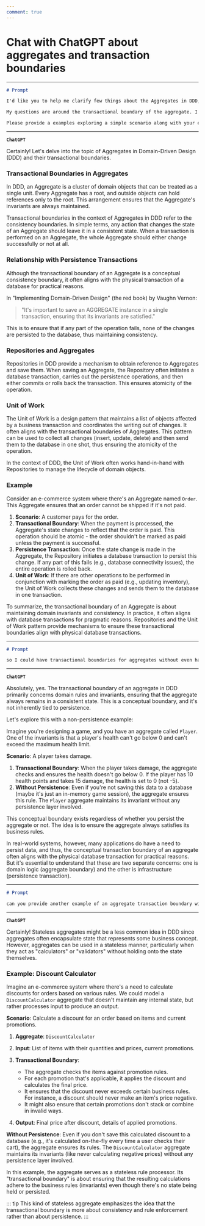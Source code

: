 ```yaml
---
comment: true
---
```


# Chat with ChatGPT about aggregates and transaction boundaries

---

```markdown
# Prompt

I'd like you to help me clarify few things about the Aggregates in DDD, please use references from the most popular books, the blue one, the red, also the Learning domain driven design from khononov.

My questions are around the transactional boundary of the aggregate. I understand that the aggregate should keep the invariance. But I wonder if this transactional boundary is related or not with the persistence transaction of databases? Same for repositories. Often you see this related to the database transactions. So I'd like to understand more about these transactional boundaries and what they actually mean an their relations with the persistency transactions. If possible also talk a bit about the the unit of work.

Please provide a examples exploring a simple scenario along with your explanation
```

---

**`ChatGPT`**

Certainly! Let's delve into the topic of Aggregates in Domain-Driven Design (DDD) and their transactional boundaries.

### Transactional Boundaries in Aggregates

In DDD, an Aggregate is a cluster of domain objects that can be treated as a single unit. Every Aggregate has a root, and outside objects can hold references only to the root. This arrangement ensures that the Aggregate's invariants are always maintained.

Transactional boundaries in the context of Aggregates in DDD refer to the consistency boundaries. In simple terms, any action that changes the state of an Aggregate should leave it in a consistent state. When a transaction is performed on an Aggregate, the whole Aggregate should either change successfully or not at all.

### Relationship with Persistence Transactions

Although the transactional boundary of an Aggregate is a conceptual consistency boundary, it often aligns with the physical transaction of a database for practical reasons.

In "Implementing Domain-Driven Design" (the red book) by Vaughn Vernon:

> "It's important to save an AGGREGATE instance in a single transaction, ensuring that its invariants are satisfied."

This is to ensure that if any part of the operation fails, none of the changes are persisted to the database, thus maintaining consistency.

### Repositories and Aggregates

Repositories in DDD provide a mechanism to obtain reference to Aggregates and save them. When saving an Aggregate, the Repository often initiates a database transaction, carries out the persistence operations, and then either commits or rolls back the transaction. This ensures atomicity of the operation.

### Unit of Work

The Unit of Work is a design pattern that maintains a list of objects affected by a business transaction and coordinates the writing out of changes. It often aligns with the transactional boundaries of Aggregates. This pattern can be used to collect all changes (insert, update, delete) and then send them to the database in one shot, thus ensuring the atomicity of the operation.

In the context of DDD, the Unit of Work often works hand-in-hand with Repositories to manage the lifecycle of domain objects.

### Example

Consider an e-commerce system where there's an Aggregate named `Order`. This Aggregate ensures that an order cannot be shipped if it's not paid.

1. **Scenario**: A customer pays for the order.
2. **Transactional Boundary**: When the payment is processed, the Aggregate's state changes to reflect that the order is paid. This operation should be atomic - the order shouldn't be marked as paid unless the payment is successful.
3. **Persistence Transaction**: Once the state change is made in the Aggregate, the Repository initiates a database transaction to persist this change. If any part of this fails (e.g., database connectivity issues), the entire operation is rolled back.
4. **Unit of Work**: If there are other operations to be performed in conjunction with marking the order as paid (e.g., updating inventory), the Unit of Work collects these changes and sends them to the database in one transaction.

To summarize, the transactional boundary of an Aggregate is about maintaining domain invariants and consistency. In practice, it often aligns with database transactions for pragmatic reasons. Repositories and the Unit of Work pattern provide mechanisms to ensure these transactional boundaries align with physical database transactions.

---

```markdown
# Prompt

so I could have transactional boundaries for aggregates without even having a persistence layer?
```

---

**`ChatGPT`**

Absolutely, yes. The transactional boundary of an aggregate in DDD primarily concerns domain rules and invariants, ensuring that the aggregate always remains in a consistent state. This is a conceptual boundary, and it's not inherently tied to persistence.

Let's explore this with a non-persistence example:

Imagine you're designing a game, and you have an aggregate called `Player`. One of the invariants is that a player's health can't go below 0 and can't exceed the maximum health limit.

**Scenario**: A player takes damage.

1. **Transactional Boundary**: When the player takes damage, the aggregate checks and ensures the health doesn't go below 0. If the player has 10 health points and takes 15 damage, the health is set to 0 (not -5).
2. **Without Persistence**: Even if you're not saving this data to a database (maybe it's just an in-memory game session), the aggregate ensures this rule. The `Player` aggregate maintains its invariant without any persistence layer involved.

This conceptual boundary exists regardless of whether you persist the aggregate or not. The idea is to ensure the aggregate always satisfies its business rules.

In real-world systems, however, many applications do have a need to persist data, and thus, the conceptual transaction boundary of an aggregate often aligns with the physical database transaction for practical reasons. But it's essential to understand that these are two separate concerns: one is domain logic (aggregate boundary) and the other is infrastructure (persistence transaction).

---

```markdown
# Prompt

can you provide another example of an aggregate transaction boundary without a persistence layer, maybe a stateless aggregate, if this is even a thing?
```

---

**`ChatGPT`**

Certainly! Stateless aggregates might be a less common idea in DDD since aggregates often encapsulate state that represents some business concept. However, aggregates can be used in a stateless manner, particularly when they act as "calculators" or "validators" without holding onto the state themselves.

### Example: Discount Calculator

Imagine an e-commerce system where there's a need to calculate discounts for orders based on various rules. We could model a `DiscountCalculator` aggregate that doesn't maintain any internal state, but rather processes input to produce an output.

**Scenario**: Calculate a discount for an order based on items and current promotions.

1. **Aggregate**: `DiscountCalculator`
2. **Input**: List of items with their quantities and prices, current promotions.
3. **Transactional Boundary**:

    - The aggregate checks the items against promotion rules.
    - For each promotion that's applicable, it applies the discount and calculates the final price.
    - It ensures that the discount never exceeds certain business rules. For instance, a discount should never make an item's price negative.
    - It might also ensure that certain promotions don't stack or combine in invalid ways.

4. **Output**: Final price after discount, details of applied promotions.

**Without Persistence**:
Even if you don't save this calculated discount to a database (e.g., it's calculated on-the-fly every time a user checks their cart), the aggregate ensures its rules. The `DiscountCalculator` aggregate maintains its invariants (like never calculating negative prices) without any persistence layer involved.

In this example, the aggregate serves as a stateless rule processor. Its "transactional boundary" is about ensuring that the resulting calculations adhere to the business rules (invariants) even though there's no state being held or persisted.

::: tip
This kind of stateless aggregate emphasizes the idea that the transactional boundary is more about consistency and rule enforcement rather than about persistence.
:::
